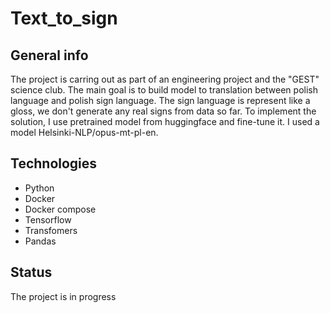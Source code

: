 # Text_to_sign

## General info
The project is carring out as part of an engineering project and the "GEST" science club. The main goal is to build model to translation between polish
language and polish sign language. The sign language is represent like a gloss, we don't generate any real signs from data so far. To implement the solution, I use pretrained model from huggingface and fine-tune it. I used a model Helsinki-NLP/opus-mt-pl-en. 

## Technologies
* Python 
* Docker
* Docker compose
* Tensorflow
* Transfomers
* Pandas

## Status
The project is in progress 
